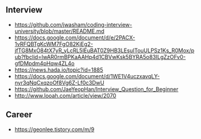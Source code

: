 
Interview
----
 * https://github.com/jwasham/coding-interview-university/blob/master/README.md
 * https://docs.google.com/document/d/e/2PACX-1vRFQBTgKcWM7FgO82KjEg2-jfTG8MxO84tX7yR_yLcRL5lEuBAT0Z9HB3LEsuITouULPSz1Ks_R0Mox/pub?fbclid=IwAR0rmBPKaAAHp4d1CBVwKsk5BYRA5o83ILgZzOFv0-gfDMpdm4pHqw4ZL4o
 * https://news.hada.io/topic?id=1885
 * https://docs.google.com/document/d/1WE1V4uczxavqLY-nyr3qNqCxqzoOf8Vg6Z-Lf0c3DwU
 * https://github.com/JaeYeopHan/Interview_Question_for_Beginner
 * http://www.looah.com/article/view/2070

Career
----
 * https://geonlee.tistory.com/m/9
 

